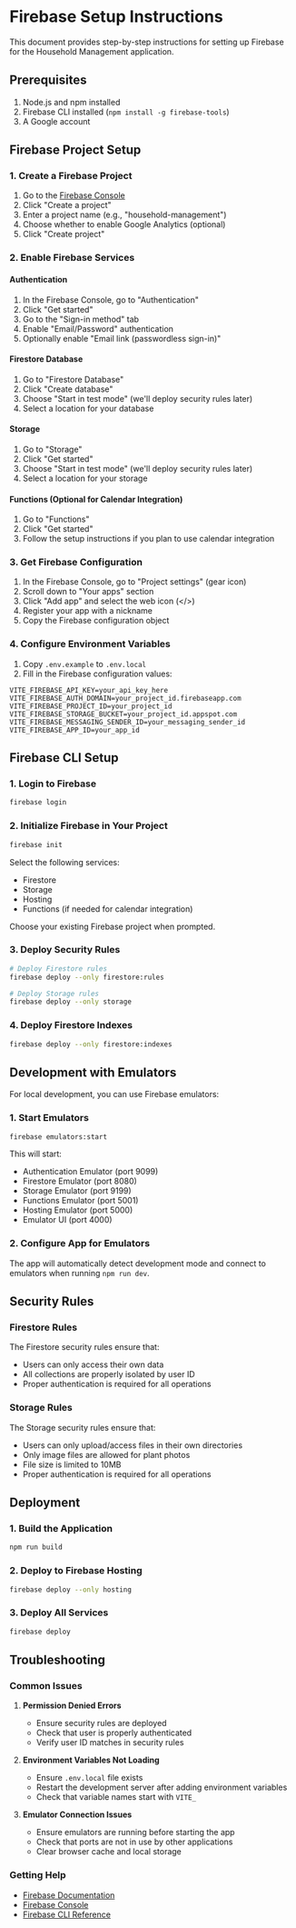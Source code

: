 # Firebase Setup Instructions

This document provides step-by-step instructions for setting up Firebase for the Household Management application.

## Prerequisites

1. Node.js and npm installed
2. Firebase CLI installed (`npm install -g firebase-tools`)
3. A Google account

## Firebase Project Setup

### 1. Create a Firebase Project

1. Go to the [Firebase Console](https://console.firebase.google.com/)
2. Click "Create a project"
3. Enter a project name (e.g., "household-management")
4. Choose whether to enable Google Analytics (optional)
5. Click "Create project"

### 2. Enable Firebase Services

#### Authentication
1. In the Firebase Console, go to "Authentication"
2. Click "Get started"
3. Go to the "Sign-in method" tab
4. Enable "Email/Password" authentication
5. Optionally enable "Email link (passwordless sign-in)"

#### Firestore Database
1. Go to "Firestore Database"
2. Click "Create database"
3. Choose "Start in test mode" (we'll deploy security rules later)
4. Select a location for your database

#### Storage
1. Go to "Storage"
2. Click "Get started"
3. Choose "Start in test mode" (we'll deploy security rules later)
4. Select a location for your storage

#### Functions (Optional for Calendar Integration)
1. Go to "Functions"
2. Click "Get started"
3. Follow the setup instructions if you plan to use calendar integration

### 3. Get Firebase Configuration

1. In the Firebase Console, go to "Project settings" (gear icon)
2. Scroll down to "Your apps" section
3. Click "Add app" and select the web icon (</>)
4. Register your app with a nickname
5. Copy the Firebase configuration object

### 4. Configure Environment Variables

1. Copy `.env.example` to `.env.local`
2. Fill in the Firebase configuration values:

```env
VITE_FIREBASE_API_KEY=your_api_key_here
VITE_FIREBASE_AUTH_DOMAIN=your_project_id.firebaseapp.com
VITE_FIREBASE_PROJECT_ID=your_project_id
VITE_FIREBASE_STORAGE_BUCKET=your_project_id.appspot.com
VITE_FIREBASE_MESSAGING_SENDER_ID=your_messaging_sender_id
VITE_FIREBASE_APP_ID=your_app_id
```

## Firebase CLI Setup

### 1. Login to Firebase

```bash
firebase login
```

### 2. Initialize Firebase in Your Project

```bash
firebase init
```

Select the following services:
- Firestore
- Storage
- Hosting
- Functions (if needed for calendar integration)

Choose your existing Firebase project when prompted.

### 3. Deploy Security Rules

```bash
# Deploy Firestore rules
firebase deploy --only firestore:rules

# Deploy Storage rules
firebase deploy --only storage
```

### 4. Deploy Firestore Indexes

```bash
firebase deploy --only firestore:indexes
```

## Development with Emulators

For local development, you can use Firebase emulators:

### 1. Start Emulators

```bash
firebase emulators:start
```

This will start:
- Authentication Emulator (port 9099)
- Firestore Emulator (port 8080)
- Storage Emulator (port 9199)
- Functions Emulator (port 5001)
- Hosting Emulator (port 5000)
- Emulator UI (port 4000)

### 2. Configure App for Emulators

The app will automatically detect development mode and connect to emulators when running `npm run dev`.

## Security Rules

### Firestore Rules
The Firestore security rules ensure that:
- Users can only access their own data
- All collections are properly isolated by user ID
- Proper authentication is required for all operations

### Storage Rules
The Storage security rules ensure that:
- Users can only upload/access files in their own directories
- Only image files are allowed for plant photos
- File size is limited to 10MB
- Proper authentication is required for all operations

## Deployment

### 1. Build the Application

```bash
npm run build
```

### 2. Deploy to Firebase Hosting

```bash
firebase deploy --only hosting
```

### 3. Deploy All Services

```bash
firebase deploy
```

## Troubleshooting

### Common Issues

1. **Permission Denied Errors**
   - Ensure security rules are deployed
   - Check that user is properly authenticated
   - Verify user ID matches in security rules

2. **Environment Variables Not Loading**
   - Ensure `.env.local` file exists
   - Restart the development server after adding environment variables
   - Check that variable names start with `VITE_`

3. **Emulator Connection Issues**
   - Ensure emulators are running before starting the app
   - Check that ports are not in use by other applications
   - Clear browser cache and local storage

### Getting Help

- [Firebase Documentation](https://firebase.google.com/docs)
- [Firebase Console](https://console.firebase.google.com/)
- [Firebase CLI Reference](https://firebase.google.com/docs/cli)